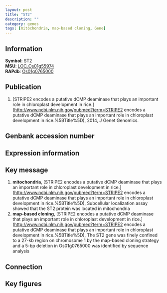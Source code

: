 ```yaml
---
layout: post
title: "ST2"
description: ""
category: genes
tags: [mitochondria, map-based cloning, Gene]
---
```


## Information
__Symbol__: ST2  
__MSU__: [LOC_Os01g55974](http://rice.plantbiology.msu.edu/cgi-bin/ORF_infopage.cgi?orf=LOC_Os01g55974)  
__RAPdb__: [Os01g0765000](http://rapdb.dna.affrc.go.jp/viewer/gbrowse_details/irgsp1?name=Os01g0765000)  

## Publication
1. [STRIPE2 encodes a putative dCMP deaminase that plays an important role in chloroplast development in rice.](http://www.ncbi.nlm.nih.gov/pubmed?term=STRIPE2 encodes a putative dCMP deaminase that plays an important role in chloroplast development in rice.%5BTitle%5D), 2014, J Genet Genomics.

## Genbank accession number

## Expression information

## Key message
1. __mitochondria__, [STRIPE2 encodes a putative dCMP deaminase that plays an important role in chloroplast development in rice.](http://www.ncbi.nlm.nih.gov/pubmed?term=STRIPE2 encodes a putative dCMP deaminase that plays an important role in chloroplast development in rice.%5BTitle%5D),  Subcellular localization assay showed that the ST2 protein was located in mitochondria
2. __map-based cloning__, [STRIPE2 encodes a putative dCMP deaminase that plays an important role in chloroplast development in rice.](http://www.ncbi.nlm.nih.gov/pubmed?term=STRIPE2 encodes a putative dCMP deaminase that plays an important role in chloroplast development in rice.%5BTitle%5D),  The ST2 gene was finely confined to a 27-kb region on chromosome 1 by the map-based cloning strategy and a 5-bp deletion in Os01g0765000 was identified by sequence analysis

## Connection

## Key figures


